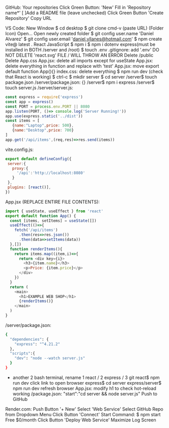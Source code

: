 GitHub:
 Your repositories
 Click Green Button: 'New'
 Fill in 'Repository name*'
 [ ]Add a README file (leave unchecked)
 Click Green Button 'Create Repository'
 Copy URL

VS Code:
 New Window
 $ cd desktop
 $ git clone cmd-v (paste URL)
 (Folder Icon) Open...
 Open newly created folder
 $ git config user.name 'Daniel Alvarez'
 $ git config user.email 'daniel.yllanes@hotmail.com'
 $ npm create vite@ latest .
 React
 JavaScript
 $ npm i
 $ npm i dotenv express(must be installed in BOTH /server and /root)
 $ touch .env
 .gitignore: add '.env'
 DO NOT DELETE 'react.svg' FILE / WILL THROW AN ERROR
 Delete /public 
 Delete App.css
 App.jsx: delete all imports except for useState
 App.jsx: delete everything in function and replace with 'test'
 App.jsx: move export default function App(){}
 index.css: delete everything
 $ npm run dev (check that React is working)
 $ ctrl-c
 $ mkdir server
 $ cd server
 /server$ touch package.json
 /server/package.json: {}
 /server$ npm i express
 /server$ touch server.js
 /server/server.js:
 ```js
const express = require('express')
const app = express()
const PORT = process.env.PORT || 8080
app.listen(PORT, ()=> console.log('Server Running!'))
app.use(express.static('../dist'))
const items = [
    {name:"Laptop",price: 500},
    {name:"Desktop",price: 700}
]
app.get('/api/items',(req,res)=>res.send(items))
 ```
 vite.config.js:
 ```js
export default defineConfig({
  server:{
    proxy:{
      '/api':'http://localhost:8080'
    }
  },
  plugins: [react()],
})
 ```
 App.jsx (REPLACE ENTIRE FILE CONTENTS): 
```js
import { useState, useEffect } from 'react'
export default function App() {
  const [items, setItems] = useState([])
  useEffect(()=>{
    fetch('/api/items')
      .then(res=>res.json())
      .then(data=>setItems(data))
  },[])
  function renderItems(){
    return items.map((item,i)=>{
      return <div key={i}>
        <h3>{item.name}</h3>
        <p>Price: {item.price}</p>
      </div>
    })
  }
  return (
    <main>
      <h1>EXAMPLE WEB SHOP</h1>
      {renderItems()}
    </main>
  )
}
```
/server/package.json:
```bash
{
  "dependencies": {
    "express": "^4.21.2"
  },
  "scripts":{
    "dev": "node --watch server.js"
  }
}
```
+ another 2 bash terminal, rename 1 react / 2 express / 3 git
react$ npm run dev
click link to open browser
express$ cd server
express/server$ npm run dev
refresh browser
App.jsx: modify h1 to check hot-reload working
/package.json: "start":"cd server && node server.js"
Push to GitHub

Render.com:
 Push Button '+ New' 
 Select 'Web Service'
 Select GitHub Repo from Dropdown Menu
 Click Button 'Connect'
 Start Command: $ npm start
 Free $0/month
 Click Button 'Deploy Web Service'
 Maximize Log Screen
